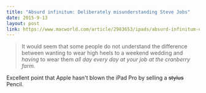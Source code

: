 ```yaml
---
title: "Absurd infinitum: Deliberately misunderstanding Steve Jobs"
date: 2015-9-13
layout: post
link: https://www.macworld.com/article/2983653/ipads/absurd-infinitum-deliberately-misunderstanding-steve-jobs.html
---
```


> It would seem that some people do not understand the difference between wanting to wear high heels to a weekend wedding and *having* to wear them *all day every day at your job at the cranberry farm.*

Excellent point that Apple hasn't blown the iPad Pro by selling a <s>stylus</s> Pencil.
